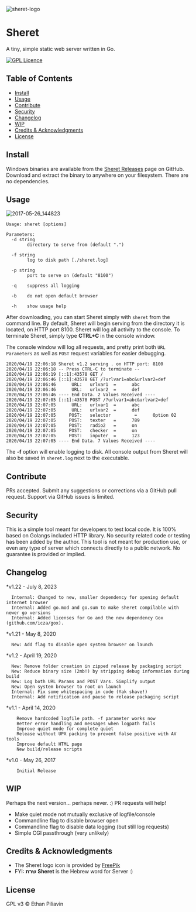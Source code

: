 ![sheret-logo](https://cloud.githubusercontent.com/assets/254784/26507827/1d32d530-4220-11e7-8d1c-96d3b0abda36.png)

# Sheret
A tiny, simple static web server written in Go.

[![GPL Licence](https://badges.frapsoft.com/os/gpl/gpl.svg?v=103)](https://opensource.org/licenses/GPL-3.0/)

## Table of Contents

- [Install](#install)
- [Usage](#usage)
- [Contribute](#contribute)
- [Security](#security)
- [Changelog](#changelog)
- [WIP](#wip)
- [Credits & Acknowledgments](#credits)
- [License](#license)

## Install

Windows binaries are available from the [Sheret Releases](https://github.com/ethanpil/sheret/releases) page on GitHub. Download and extract the binary to anywhere on your filesystem. There are no dependencies.

## Usage

![2017-05-26_144823](https://cloud.githubusercontent.com/assets/254784/26508345/68218c92-4222-11e7-9692-d8d1d21af680.jpg)

```
Usage: sheret [options]

Parameters:
  -d string
        directory to serve from (default ".")
  
  -f string
  	    log to disk path [./sheret.log]
  
  -p string
        port to serve on (default "8100")
  
  -q    suppress all logging
  
  -b    do not open default browser
  
  -h    show usage help
```

After downloading, you can start Sheret simply with `sheret` from the command line. By default, Sheret will begin serving from the directory it is located, on HTTP port 8100. Sheret will log all activity to the console. To terminate Sheret, simply type **CTRL+C** in the console window.

The console window will log all requests, and pretty print both `URL Parameters` as well as `POST` request variables for easier debugging.

```
2020/04/19 22:06:18 Sheret v1.2 serving . on HTTP port: 8100
2020/04/19 22:06:18 -- Press CTRL-C to terminate --
2020/04/19 22:06:19 [::1]:43578 GET /
2020/04/19 22:06:46 [::1]:43578 GET /?urlvar1=abc&urlvar2=def
2020/04/19 22:06:46      URL:   urlvar1  =      abc
2020/04/19 22:06:46      URL:   urlvar2  =      def
2020/04/19 22:06:46 ---- End Data. 2 Values Received ----
2020/04/19 22:07:05 [::1]:43578 POST /?urlvar1=abc&urlvar2=def
2020/04/19 22:07:05      URL:   urlvar1  =      abc
2020/04/19 22:07:05      URL:   urlvar2  =      def
2020/04/19 22:07:05     POST:   selector         =      Option 02
2020/04/19 22:07:05     POST:   texter   =      789
2020/04/19 22:07:05     POST:   radio2   =      on
2020/04/19 22:07:05     POST:   checker  =      on
2020/04/19 22:07:05     POST:   inputer  =      123
2020/04/19 22:07:05 ---- End Data. 7 Values Received ----
```

The **-f** option will enable logging to disk. All console output from Sheret will also be saved in `sheret.log` next to the executable.

## Contribute

PRs accepted. Submit any suggestions or corrections via a GitHub pull request. Support via GitHub issues is limited.

## Security

This is a simple tool meant for developers to test local code. It is 100% based on Golangs included HTTP library. No security related code or testing has been added by the author. This tool is not meant for production use, or even any type of server which connects directly to a public network. No guarantee is provided or implied.

## Changelog

*v1.22 - July 8, 2023
```
  Internal: Changed to new, smaller dependency for opening default internet browser
  Internal: Added go.mod and go.sum to make sheret compilable with newer go versions
  Internal: Added licenses for Go and the new dependency Gox (github.com/icza/gox).
```

*v1.21 - May 8, 2020
```
  New: Add flag to disable open system browser on launch
``` 

*v1.2 - April 19, 2020
```
  New: Remove folder creation in zipped release by packaging script 
  New: Reduce binary size (2mb!) by stripping debug information during build
  New: Log both URL Params and POST Vars. Simplify output
  New: Open system browser to root on launch
  Internal: Fix some whitespacing in code (Yak shave!)
  Internal: Add notification and pause to release packaging script
```

*v1.1 - April 14, 2020
```
	Remove hardcoded logfile path. -f parameter works now
	Better error handling and messages when logpath fails
	Improve quiet mode for complete quiet
	Release without UPX packing to prevent false positive with AV tools
	Improve default HTML page
	New build/release scripts
```

*v1.0 - May 26, 2017
```
	Initial Release
```

## WIP

Perhaps the next version... perhaps never. :) PR requests will help!

* Make quiet mode not mutually exclusive of logfile/console
* Commandline flag to disable browser open
* Commandline flag to disable data logging (but still log requests)
* Simple CGI passthrough (very unlikely)

## Credits & Acknowledgments

* The Sheret logo icon is provided by [FreePik](http://www.freepik.com/)
* FYI: **שרת** **Sheret** is the Hebrew word for Server :)

## License

GPL v3 © Ethan Piliavin
